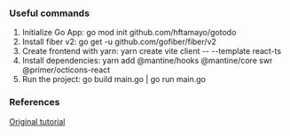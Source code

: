 ### Useful commands ###

1. Initialize Go App: go mod init github.com/hftamayo/gotodo
2. Install fiber v2: go get -u github.com/gofiber/fiber/v2
3. Create frontend with yarn: yarn create vite client -- --template react-ts
4. Install dependencies: yarn add @mantine/hooks @mantine/core swr @primer/octicons-react
5. Run the project: go build main.go | go run main.go

### References ###
[Original tutorial](https://youtu.be/QevhhM_QfbM?si=u-9zVUAnJWBmWJJY)
